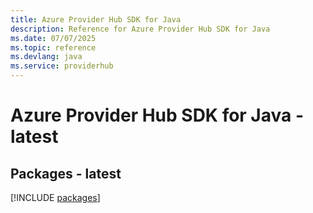 ```yaml
---
title: Azure Provider Hub SDK for Java
description: Reference for Azure Provider Hub SDK for Java
ms.date: 07/07/2025
ms.topic: reference
ms.devlang: java
ms.service: providerhub
---
```

# Azure Provider Hub SDK for Java - latest
## Packages - latest
[!INCLUDE [packages](provider-hub-index.md)]